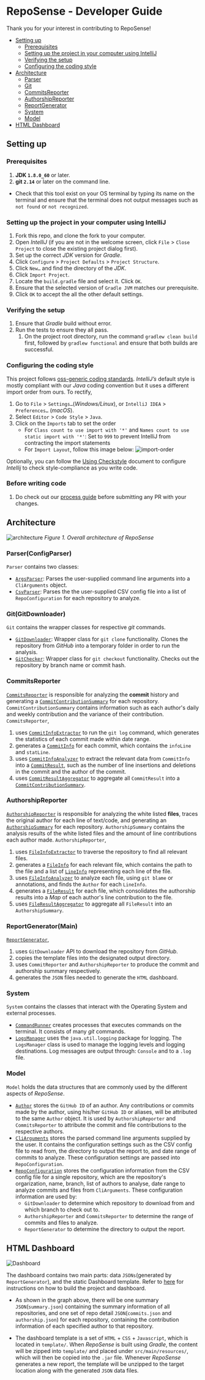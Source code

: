# RepoSense - Developer Guide
Thank you for your interest in contributing to RepoSense!
- [Setting up](#setting-up)
  - [Prerequisites](#prerequisites)
  - [Setting up the project in your computer using IntelliJ](#setting-up-the-project-in-your-computer-using-intellij)
  - [Verifying the setup](#verifying-the-setup)
  - [Configuring the coding style](#configuring-the-coding-style)
- [Architecture](#architecture)
  - [Parser](#parser)
  - [Git](#git)
  - [CommitsReporter](#commitsreporter)
  - [AuthorshipReporter](#authorshipreporter)
  - [ReportGenerator](#reportgenerator)
  - [System](#system)
  - [Model](#model)
- [HTML Dashboard](#html-dashboard)

## Setting up

### Prerequisites
1. **JDK `1.8.0_60`** or later.
2. **git `2.14`** or later on the command line.
 * Check that this tool exist on your OS terminal by typing its name on the terminal and ensure that the terminal does not output messages such as `not found` or `not recognized`.

### Setting up the project in your computer using IntelliJ
1. Fork this repo, and clone the fork to your computer.
2. Open *IntelliJ* (if you are not in the welcome screen, click `File` > `Close Project` to close the existing project dialog first).
3. Set up the correct *JDK* version for *Gradle*.
4. Click `Configure` > `Project Defaults` > `Project Structure`.
5. Click `New…​` and find the directory of the *JDK*.
6. Click `Import Project`.
7. Locate the `build.gradle` file and select it. Click `OK`.
8. Ensure that the selected version of `Gradle JVM` matches our prerequisite.
9. Click `OK` to accept the all the other default settings.

### Verifying the setup
1. Ensure that *Gradle* build without error.
2. Run the tests to ensure they all pass.
   1. On the project root directory, run the command `gradlew clean build` first, followed by `gradlew functional` and ensure that both builds are successful.

### Configuring the coding style
This project follows [oss-generic coding standards](https://oss-generic.github.io/process/docs/CodingStandards.html). *IntelliJ’s* default style is mostly compliant with our *Java* coding convention but it uses a different import order from ours. To rectify,

1. Go to `File` > `Settings…`​ (*Windows/Linux*), or `IntelliJ IDEA` > `Preferences…`​ (*macOS*).
2. Select `Editor` > `Code Style` > `Java`.
3. Click on the `Imports` tab to set the order
   * For `Class count to use import with '*'` and `Names count to use static import with '*'`: Set to `999` to prevent IntelliJ from contracting the import statements
   * For `Import Layout`, follow this image below:
   ![import-order](images/import-order.png)

Optionally, you can follow the [Using Checkstyle](UsingCheckstyle.md) document to configure *Intellij* to check style-compliance as you write code.

### Before writing code
1. Do check out our [process guide](../docs/Process.md) before submitting any PR with your changes.

## Architecture

 ![architecture](images/architecture.png)
*Figure 1. Overall architecture of RepoSense*

### Parser(ConfigParser)
`Parser` contains two classes:
 * [`ArgsParser`](/src/main/java/reposense/parser/ArgsParser.java): Parses the user-supplied command line arguments into a `CliArguments` object.
 * [`CsvParser`](/src/main/java/reposense/parser/CsvParser.java): Parses the the user-supplied CSV config file into a list of `RepoConfiguration` for each repository to analyze.


### Git(GitDownloader)
`Git` contains the wrapper classes for respective *git* commands.
 * [`GitDownloader`](/src/main/java/reposense/git/GitDownloader.java): Wrapper class for `git clone` functionality. Clones the repository from *GitHub* into a temporary folder in order to run the analysis.
 * [`GitChecker`](/src/main/java/reposense/git/GitChecker.java): Wrapper class for `git checkout` functionality. Checks out the repository by branch name or commit hash.


### CommitsReporter
[`CommitsReporter`](/src/main/java/reposense/commits/CommitsReporter.java) is responsible for analyzing the **commit** history and generating a [`CommitContributionSummary`](/src/main/java/reposense/commits/model/CommitContributionSummary.java) for each repository. `CommitContributionSummary` contains information such as each author's daily and weekly contribution and the variance of their contribution. `CommitsReporter`,
 1. uses [`CommitInfoExtractor`](/src/main/java/reposense/commits/CommitInfoExtractor.java) to run the `git log` command, which generates the statistics of each commit made within date range.
 2. generates a [`CommitInfo`](/src/main/java/reposense/commits/model/CommitInfo.java) for each commit, which contains the `infoLine` and `statLine`.
 3. uses [`CommitInfoAnalyzer`](/src/main/java/reposense/commits/CommitInfoAnalyzer.java) to extract the relevant data from `CommitInfo` into a [`CommitResult`](/src/main/java/reposense/commits/model/CommitResult.java), such as the number of line insertions and deletions in the commit and the author of the commit.
 4. uses [`CommitResultAggregator`](/src/main/java/reposense/commits/CommitResultAggregator.java) to aggregate all `CommitResult` into a [`CommitContributionSummary`](/src/main/java/reposense/commits/model/CommitContributionSummary.java).


### AuthorshipReporter
[`AuthorshipReporter`](/src/main/java/reposense/authorship/AuthorshipReporter.java) is responsible for analyzing the white listed **files**, traces the original author for each line of text/code, and generating an [`AuthorshipSummary`](/src/main/java/reposense/authorship/model/AuthorshipSummary.java) for each repository. `AuthorshipSummary` contains the analysis results of the white listed files and the amount of line contributions each author made. `AuthorshipReporter`,
 1. uses [`FileInfoExtractor`](/src/main/java/reposense/authorship/FileInfoExtractor.java) to traverse the repository to find all relevant files.
 2. generates a [`FileInfo`](/src/main/java/reposense/authorship/model/FileInfo.java) for each relevant file, which contains the path to the file and a list of [`LineInfo`](/src/main/java/reposense/authorship/model/LineInfo.java) representing each line of the file.
 3. uses [`FileInfoAnalyzer`](/src/main/java/reposense/authorship/FileInfoAnalyzer.java) to analyze each file, using `git blame` or annotations, and finds the `Author` for each `LineInfo`.
 4. generates a [`FileResult`](/src/main/java/reposense/authorship/model/FileResult.java) for each file, which consolidates the authorship results into a *Map* of each author's line contribution to the file.
 5. uses [`FileResultAggregator`](/src/main/java/reposense/authorship/FileResultAggregator.java) to aggregate all `FileResult` into an `AuthorshipSummary`.


### ReportGenerator(Main)
[`ReportGenerator`](/src/main/java/reposense/report/ReportGenerator.java),
 1. uses `GitDownloader` API to download the repository from *GitHub*.
 2. copies the template files into the designated output directory.
 3. uses `CommitReporter` and `AuthorshipReporter` to produce the commit and authorship summary respectively.
 4. generates the `JSON` files needed to generate the `HTML` dashboard.


### System
`System` contains the classes that interact with the Operating System and external processes.
 * [`CommandRunner`](/src/main/java/reposense/system/CommandRunner.java) creates processes that executes commands on the terminal. It consists of many *git* commands.
 * [`LogsManager`](/src/main/java/reposense/system/LogsManager.java) uses the `java.util.logging` package for logging. The `LogsManager` class is used to manage the logging levels and logging destinations. Log messages are output through: `Console` and to a `.log` file.


### Model
`Model` holds the data structures that are commonly used by the different aspects of *RepoSense*.
 * [`Author`](/src/main/java/reposense/model/Author.java) stores the `GitHub ID` of an author. Any contributions or commits made by the author, using his/her `GitHub ID` or aliases, will be attributed to the same `Author` object. It is used by `AuthorshipReporter` and `CommitsReporter` to attribute the commit and file contributions to the respective authors.
 * [`CliArguments`](/src/main/java/reposense/model/CliArguments.java) stores the parsed command line arguments supplied by the user. It contains the configuration settings such as the CSV config file to read from, the directory to output the report to, and date range of commits to analyze. These configuration settings are passed into `RepoConfiguration`.
 * [`RepoConfiguration`](/src/main/java/reposense/model/RepoConfiguration.java) stores the configuration information from the CSV config file for a single repository, which are the repository's orgarization, name, branch, list of authors to analyse, date range to analyze commits and files from `CliArguments`. 
 These configuration information are used by:
    - `GitDownloader` to determine which repository to download from and which branch to check out to.
    - `AuthorshipReporter` and `CommitsReporter` to determine the range of commits and files to analyze.
    - `ReportGenerator` to determine the directory to output the report.


## HTML Dashboard

 ![Dashboard](images/dashboard-architeture.png)

The dashboard contains two main parts: data `JSONs`(generated by `ReportGenerator`), and the static Dashboard template. Refer to [here](Build.md) for instructions on how to build the project and dashboard.

 * As shown in the graph above, there will be one summary `JSON`(`summary.json`) containing the summary information of all repositories, and one set of repo detail `JSON`(`commits.json` and `authorship.json`) for each repository, containing the contribution information of each specified author to that repository.

  * The dashboard template is a set of `HTML` + `CSS` + `Javascript`, which is located in `template/`. When *RepoSense* is built using *Gradle*, the content will be zipped into `template/` and placed under `src/main/resources/`, which will then be copied into the `.jar` file. Whenever *RepoSense* generates a new report, the template will be unzipped to the target location along with the generated `JSON` data files.

